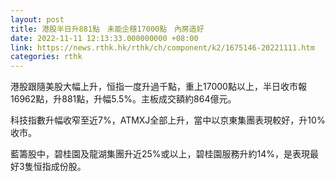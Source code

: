 ```yaml
---
layout: post
title: 港股半日升881點　未能企穩17000點　內房造好
date: 2022-11-11 12:13:33.000000000 +08:00
link: https://news.rthk.hk/rthk/ch/component/k2/1675146-20221111.htm
categories: rthk
---
```


港股跟隨美股大幅上升，恒指一度升過千點，重上17000點以上，半日收市報16962點，升881點，升幅5.5%。主板成交額約864億元。

科技指數升幅收窄至近7%，ATMXJ全部上升，當中以京東集團表現較好，升10%收市。

藍籌股中，碧桂園及龍湖集團升近25%或以上，碧桂園服務升約14%，是表現最好3隻恒指成份股。
